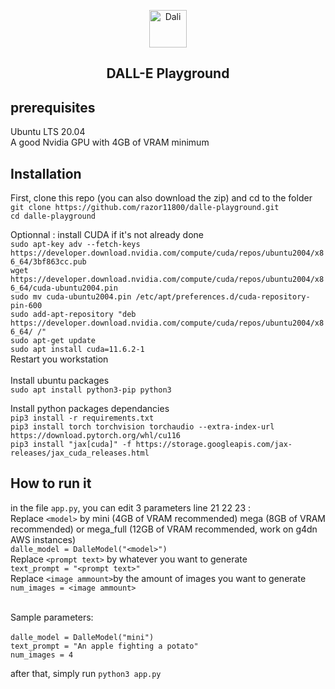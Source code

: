 <p align="center">
<img src="https://emojipedia-us.s3.dualstack.us-west-1.amazonaws.com/thumbs/240/apple/285/woman-artist_1f469-200d-1f3a8.png" width="60" alt="Dali">
  <h2 align="center">DALL-E Playground</h2>
</p>
<h2>prerequisites</h2>
Ubuntu LTS 20.04<br/>
A good Nvidia GPU with 4GB of VRAM minimum<br/>

<h2>Installation</h2>

First, clone this repo (you can also download the zip) and cd to the folder <br/>
`git clone https://github.com/razor11800/dalle-playground.git`<br/>
`cd dalle-playground`<br/>

Optionnal : install CUDA if it's not already done <br/>
`sudo apt-key adv --fetch-keys https://developer.download.nvidia.com/compute/cuda/repos/ubuntu2004/x86_64/3bf863cc.pub`<br/>
`wget https://developer.download.nvidia.com/compute/cuda/repos/ubuntu2004/x86_64/cuda-ubuntu2004.pin`<br/>
`sudo mv cuda-ubuntu2004.pin /etc/apt/preferences.d/cuda-repository-pin-600`<br/>
`sudo add-apt-repository "deb https://developer.download.nvidia.com/compute/cuda/repos/ubuntu2004/x86_64/ /"`<br/>
`sudo apt-get update`<br/>
`sudo apt install cuda=11.6.2-1`<br/>
Restart you workstation <br/><br/>
Install ubuntu packages<br/>
`sudo apt install python3-pip python3`<br/>

Install python packages dependancies<br/>
`pip3 install -r requirements.txt`<br/>
`pip3 install torch torchvision torchaudio --extra-index-url https://download.pytorch.org/whl/cu116`<br/>
`pip3 install "jax[cuda]" -f https://storage.googleapis.com/jax-releases/jax_cuda_releases.html`

<h2>How to run it</h2>

in the file `app.py`, you can edit 3 parameters line 21 22 23 :<br/>
Replace `<model>` by mini (4GB of VRAM recommended) mega (8GB of VRAM recommended) or mega_full (12GB of VRAM recommended, work on g4dn AWS instances)<br/>
`dalle_model = DalleModel("<model>")` <br/>
Replace `<prompt text>` by whatever you want to generate<br/>
`text_prompt = "<prompt text>"`<br/>
Replace `<image ammount>`by the amount of images you want to generate<br/>
`num_images = <image ammount>`<br/><br/>

Sample parameters:<br/><br/>
`dalle_model = DalleModel("mini")` <br/>
`text_prompt = "An apple fighting a potato"`<br/>
`num_images = 4`

after that, simply run `python3 app.py`
